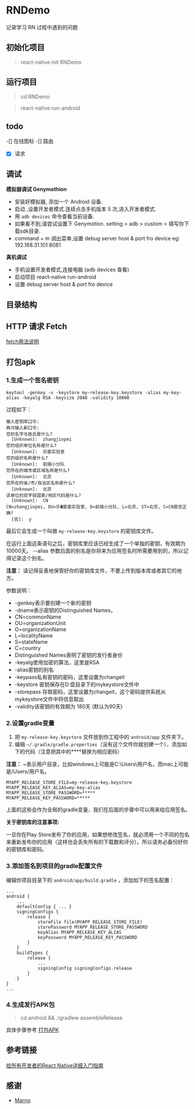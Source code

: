 # RNDemo

记录学习 RN 过程中遇到的问题

## 初始化项目

> react-native init RNDemo

## 运行项目

> cd RNDemo

> react-native run-android

## todo
-[] 在线图标
-[] 路由
-[x] 请求

## 调试

**模拟器调试 Genymothion**

* 安装好模拟器, 添加一个 Android 设备.
* 启动 ,设置开发者模式.连续点击手机版本 5 次,进入开发者模式.
* 用 `adb devices` 命令查看当前设备.
* 如果看不到,请尝试设置下 Genymotion. setting > adb > custom > 填写你下载sdk目录.
* command + m 调出菜单,设置 debug server host & port fro device eg: 192.168.31.101:8081

**真机调试**

* 手机设置开发者模式,连接电脑 (adb devices 查看)
* 启动项目 react-native run-android
* 设置 debug server host & port fro device

## 目录结构

## HTTP 请求 Fetch

[fetch用法说明][fetch用法说明 Link]

## 打包apk

### 1.生成一个签名密钥
```
keytool -genkey -v -keystore my-release-key.keystore -alias my-key-alias -keyalg RSA -keysize 2048 -validity 10000
```

过程如下：
```
输入密钥库口令:
再次输入新口令:
您的名字与姓氏是什么?
  [Unknown]:  zhangjinpei
您的组织单位名称是什么?
  [Unknown]:  乐窗实验室
您的组织名称是什么?
  [Unknown]:  前端小分队
您所在的城市或区域名称是什么?
  [Unknown]:  北京
您所在的省/市/自治区名称是什么?
  [Unknown]:  北京
该单位的双字母国家/地区代码是什么?
  [Unknown]:  CN
CN=zhangjinpei, OU=乐�窗窗实验室, O=前端小分队, L=北京, ST=北京, C=CN是否正确?
  [否]:  y
```

最后它会生成一个叫做 `my-release-key.keystore` 的密钥库文件。

在运行上面这条语句之后，密钥库里应该已经生成了一个单独的密钥，有效期为10000天。
--alias 参数后面的别名是你将来为应用签名时所需要用到的，所以记得记录这个别名。

**注意：** 请记得妥善地保管好你的密钥库文件，不要上传到版本库或者其它的地方。

参数说明：
* -genkey表示要创建一个新的密钥
* -dname表示密钥的Distinguished Names，
* CN=commonName
* OU=organizationUnit
* O=organizationName
* L=localityName
* S=stateName
* C=country
* Distinguished Names表明了密钥的发行者身份
* -keyalg使用加密的算法，这里是RSA
* -alias密钥的别名
* -keypass私有密钥的密码，这里设置为changeit
* -keystore 密钥保存在D:盘目录下的mykeystore文件中
* -storepass 存取密码，这里设置为changeit，这个密码提供系统从mykeystore文件中将信息取出
* -validity该密钥的有效期为 180天 (默认为90天)

### 2.设置gradle变量
1. 把 `my-release-key.keystore` 文件放到你工程中的 `android/app` 文件夹下。
2. 编辑 `~/.gradle/gradle.properties`（没有这个文件你就创建一个），添加如下的代码（注意把其中的****替换为相应密码）

**注意：** ~表示用户目录，比如windows上可能是C:\Users\用户名，而mac上可能是/Users/用户名。

```
MYAPP_RELEASE_STORE_FILE=my-release-key.keystore
MYAPP_RELEASE_KEY_ALIAS=my-key-alias
MYAPP_RELEASE_STORE_PASSWORD=*****
MYAPP_RELEASE_KEY_PASSWORD=*****
```
上面的这些会作为全局的gradle变量，我们在后面的步骤中可以用来给应用签名。

**关于密钥库的注意事项:**

一旦你在Play Store发布了你的应用，如果想修改签名，就必须用一个不同的包名来重新发布你的应用（这样也会丢失所有的下载数和评分）。所以请务必备份好你的密钥库和密码。

### 3.添加签名到项目的gradle配置文件
编辑你项目目录下的 `android/app/build.gradle` ，添加如下的签名配置：

```
...
android {
    ...
    defaultConfig { ... }
    signingConfigs {
        release {
            storeFile file(MYAPP_RELEASE_STORE_FILE)
            storePassword MYAPP_RELEASE_STORE_PASSWORD
            keyAlias MYAPP_RELEASE_KEY_ALIAS
            keyPassword MYAPP_RELEASE_KEY_PASSWORD
        }
    }
    buildTypes {
        release {
            ...
            signingConfig signingConfigs.release
        }
    }
}
...
```

### 4.生成发行APK包
> cd android && ./gradlew assembleRelease

具体步骤参考 [打包APK][打包APK Link]



## 参考链接
[给所有开发者的React Native详细入门指南][给所有开发者的React Native详细入门指南 Link]


## 感谢
- [Marno][Marno Link]

[fetch用法说明 Link]:https://segmentfault.com/a/1190000007019545
[打包APK Link]:http://reactnative.cn/docs/0.45/signed-apk-android.html#content
[给所有开发者的React Native详细入门指南 Link]:http://www.jianshu.com/p/fa0874be0827

[Marno Link]: https://github.com/MarnoDev